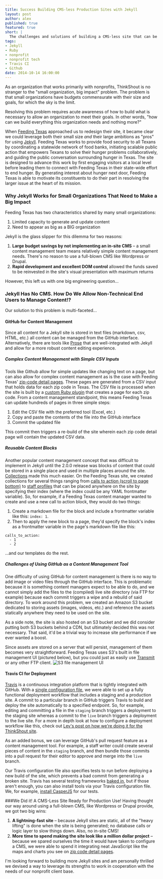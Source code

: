 ```yaml
---
title: Success Building CMS-less Production Sites with Jekyll
layout: post
author: alex
published: true
featured: true
short: |
  The challenges and solutions of building a CMS-less site that can be managed by the layman.
tags:
- Jekyll
- Ruby
- nonprofit
- nonprofit tech
- Travis CI
- Github
date: 2014-10-14 16:00:00
---
```

As an organization that works primarily with nonprofits, ThinkShout is no stranger to the "small organization, big impact" problem. The problem is that small organizations have budgets commensurate with their size and goals, for which the sky is the limit.

Resolving this problem requires acute awareness of how to build what is necessary to allow an organization to meet their goals. In other words, "how can we build everything this organization needs and nothing more?"

When [Feeding Texas](http://www.feedingtexas.org/) approached us to redesign their site, it became clear we could leverage both their small size _and_ their large ambitions as "pros" for using [Jekyll](http://jekyllrb.com/). Feeding Texas works to provide food security to all Texans by coordinating a statewide network of food banks, initiating scalable public action that empowers Texans to solve their hunger problems collaboratively, and guiding the public conversation surrounding hunger in Texas. The site is designed to advance this work by first engaging visitors at a local level before leading them to connect with Feeding Texas in their state-wide effort to end hunger. By generating interest about hunger next door, Feeding Texas is able to motivate its constituents to do their part in resolving the larger issue at the heart of its mission.

### Why Jekyll Works for Small Organizations That Need to Make a Big Impact
Feeding Texas has two characteristics shared by many small organizations:

1. Limited capacity to generate and update content
2. Need to appear as big as a BIG organization

Jekyll is the glass slipper for this dilemma for two reasons:

1. **Large budget savings by not implementing an in-site CMS** – a small content management team means relatively simple content management needs. There's no reason to use a full-blown CMS like Wordpress or Drupal.
2. **Rapid development and excellent DOM control** allowed the funds saved to be reinvested in the site's visual presentation with maximum returns

However, this left us with one big engineering question...

### Jekyll Has No CMS. How Do We Allow Non-Technical End Users to Manage Content!?

Our solution to this problem is multi-faceted...

#### GitHub for Content Management

Since all content for a Jekyll site is stored in text files (markdown, csv, HTML, etc.) all content can be managed from the GitHub interface. Alternatively, there are tools like [Prose](http://prose.io) that are well-integrated with Jekyll and allow for a more robust content editing experience.

##### Complex Content Management with Simple CSV Inputs
Tools like Github allow for simple updates like changing text on a page, but can also allow for complex content management as is the case with Feeding Texas' [zip-code detail pages](http://www.feedingtexas.org/zip/78056/). These pages are generated from a CSV input that holds data for each zip code in Texas. The CSV file is processed when the site is built by a [custom Ruby plugin](https://github.com/thinkshout/feeding-texas/blob/master/_plugins/csv_to_page.rb) that creates a page for each zip code. From a content management standpoint, this means Feeding Texas can update hundreds of pages in three simple steps:

1. Edit the CSV file with the preferred tool (Excel, etc.)
2. Copy and paste the contents of the file into the GitHub interface
3. Commit the updated file

This commit then triggers a re-build of the site wherein each zip code detail page will contain the updated CSV data.

##### Reusable Content Blocks

Another popular content management concept that was difficult to implement in Jekyll until the 2.0.0 release was blocks of content that could be stored in a single place and used in multiple places around the site. [Collections](http://jekyllrb.com/docs/collections/) made this much easier. On the Feeding Texas site, we created collections for several things ranging from [calls to action (scroll to page bottom)](http://www.feedingtexas.org/learn/communities/hunger-atlas/) to [staff profiles](http://www.feedingtexas.org/about/staff/) that can be placed anywhere on the site by specifying their index (where the index could be any YAML frontmatter variable). So, for example, if a Feeding Texas content manager wanted to create and use a new call to action block, they would do two things:

1. Create a markdown file for the block and include a frontmatter variable like this: ```index: 1```.
2. Then to apply the new block to a page, they'd specify the block's index as a frontmatter variable in the page's markdown file like this: 

```
calls_to_action:
  - 1
  - 2
```
...and our templates do the rest.

##### Challenges of Using GitHub as a Content Management Tool
One difficulty of using GitHub for content management is there is no way to add image or video files through the GitHub interface. This is problematic because it is something content managers expect to be able to do, and we cannot simply add the files to the (compiled) live site directory (via FTP for example) because each commit triggers a wipe and a rebuild of said directory. To work around this problem, we created an Amazon S3 bucket dedicated to storing assets (images, videos, etc.) and reference the assets statically anywhere they need to be used on the site.

As a side note, the site is also hosted on an S3 bucket and we did consider putting both S3 buckets behind a CDN, but ultimately decided this was not necessary. That said, it'd be a trivial way to increase site performance if we ever wanted a boost.

Since assets are stored on a server that will persist, management of them becomes very straightforward. Feeding Texas uses S3's built in file management UI (pictured below), but you could just as easily use [Transmit](http://panic.com/transmit/) or any other FTP client.
![S3 file management UI](http://thinkshout.com/assets/images/blog/amazon-s3-file-mgmt-ui.png)

#### Travis CI for Deployment
[Travis](https://travis-ci.com) is a continuous integration platform that is tightly integrated with GitHub. With a [single configuration file](https://github.com/thinkshout/feeding-texas/blob/master/.travis.yml), we were able to set up a fully functional deployment workflow that includes a staging and a production site. A commit to a particular branch in GitHub triggers Travis to build and deploy the site automatically to a specified endpoint. So, for example, editing and committing a file in the ```staging``` branch triggers a deployment to the staging site whereas a commit to the ```live``` branch triggers a deployment to the live site. For a more in depth look at how to configure a deployment workflow like this, check out [Lev's post on how we're doing it for the ThinkShout site](http://thinkshout.com/blog/2014/08/deployment-workflow-travis-jekyll-travis-s3/).

As an added bonus, we can leverage GitHub's pull request feature as a content management tool. For example, a staff writer could create several pieces of content in the ```staging``` branch, and then bundle those commits into a pull request for their editor to approve and merge into the ```live``` branch.

Our Travis configuration file also specifies tests to run before deploying a new build of the site, which prevents a bad commit from generating a broken site. Travis has several testing frameworks [baked in](http://docs.travis-ci.com/user/gui-and-headless-browsers/), but if those aren't enough, you can also install tools via your Travis configuration file. We, for example, [install CasperJS](https://github.com/thinkshout/feeding-texas/blob/master/.travis.yml#L7) for our tests.

###We Did it! A CMS-Less Site Ready for Production Use!
Having thought our way around using a full-blown CMS, like Wordpress or Drupal provide, we got two big wins:

1. **A lightning-fast site** – because Jekyll sites are static, all of the "heavy lifting" is done when the site is being generated; no database calls or logic layer to slow things down. Also, no in-site CMS!
2. **More time to spend making the site look like a million dollar project** – because we spared ourselves the time it would have taken to configure a CMS, we were able to spend it integrating neat JavaScript like the maps and charts you see on [zip code detail pages](http://www.feedingtexas.org/zip/78056/).

I'm looking forward to building more Jekyll sites and am personally thrilled we devised a way to leverage its strengths to work in cooperation with the needs of our nonprofit client base.
